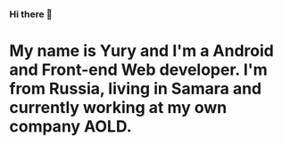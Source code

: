 ### Hi there 👋


# My name is Yury and I'm a Android and Front-end Web developer. I'm from Russia, living in Samara and currently working at my own company AOLD.


<!--
**redhead1999/redhead1999** is a ✨ _special_ ✨ repository because its `README.md` (this file) appears on your GitHub profile.

Here are some ideas to get you started:

- 🔭 My name is Yury and I'm a Android and Front-end Web developer. I'm from Russia, living in Samara and currently working at my own company AOLD.
- 🌱 I’m currently learning ...
- 👯 I’m looking to collaborate on ...
- 🤔 I’m looking for help with ...
- 💬 Ask me about ...
- 📫 How to reach me: ...
- 😄 Pronouns: ...
- ⚡ Fun fact: ...
-->
